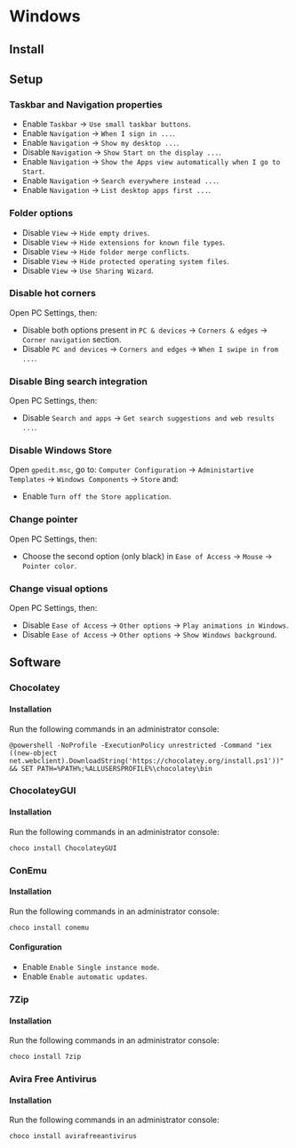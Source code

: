 # Windows

## Install

## Setup

### Taskbar and Navigation properties

* Enable  `Taskbar`    -> `Use small taskbar buttons`.
* Enable  `Navigation` -> `When I sign in ...`.
* Enable  `Navigation` -> `Show my desktop ...`.
* Disable `Navigation` -> `Show Start on the display ...`.
* Enable  `Navigation` -> `Show the Apps view automatically when I go to Start`.
* Enable  `Navigation` -> `Search everywhere instead ...`.
* Enable  `Navigation` -> `List desktop apps first ...`.

### Folder options

* Disable `View` -> `Hide empty drives`.
* Disable `View` -> `Hide extensions for known file types`.
* Disable `View` -> `Hide folder merge conflicts`.
* Disable `View` -> `Hide protected operating system files`.
* Disable `View` -> `Use Sharing Wizard`.

### Disable hot corners

Open PC Settings, then:

* Disable both options present in `PC & devices` -> `Corners & edges` ->
  `Corner navigation` section.
* Disable `PC and devices` -> `Corners and edges` -> `When I swipe in from ...`.

### Disable Bing search integration

Open PC Settings, then:

* Disable `Search and apps` -> `Get search suggestions and web results ...`.

### Disable Windows Store

Open `gpedit.msc`, go to: `Computer Configuration` ->
`Administartive Templates` -> `Windows Components` -> `Store` and:
* Enable `Turn off the Store application`.

### Change pointer

Open PC Settings, then:

* Choose the second option (only black) in `Ease of Access` -> `Mouse` ->
  `Pointer color`.

### Change visual options

Open PC Settings, then:

* Disable `Ease of Access` -> `Other options` -> `Play animations in Windows`.
* Disable `Ease of Access` -> `Other options` -> `Show Windows background`.

## Software

### Chocolatey

#### Installation

Run the following commands in an administrator console:

```
@powershell -NoProfile -ExecutionPolicy unrestricted -Command "iex ((new-object net.webclient).DownloadString('https://chocolatey.org/install.ps1'))" && SET PATH=%PATH%;%ALLUSERSPROFILE%\chocolatey\bin
```

### ChocolateyGUI

#### Installation

Run the following commands in an administrator console:

```
choco install ChocolateyGUI
```

### ConEmu

#### Installation

Run the following commands in an administrator console:

```
choco install conemu
```

#### Configuration

* Enable `Enable Single instance mode`.
* Enable `Enable automatic updates`.

### 7Zip

#### Installation

Run the following commands in an administrator console:

```
choco install 7zip
```

### Avira Free Antivirus

#### Installation

Run the following commands in an administrator console:

```
choco install avirafreeantivirus
```
